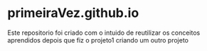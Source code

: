 # primeiraVez.github.io
Este repositorio foi criado com o intuido de reutilizar os conceitos aprendidos depois que fiz o projeto1 criando um outro projeto
